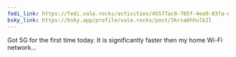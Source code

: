 ```yaml
---
fedi_link: https://fedi.vale.rocks/activities/45577ac8-765f-4ea9-83fa-e8a556d4eb2b
bsky_link: https://bsky.app/profile/vale.rocks/post/3krsabhhulb2l
---
```


Got 5G for the first time today. It is significantly faster then my home Wi-Fi network...
